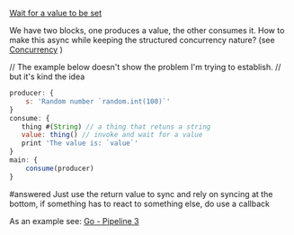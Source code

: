 [Wait for a value to be set](solved/Wait%20for%20a%20value%20to%20be%20set.md)

We have two blocks, one produces a value, the other consumes it. How to make this async while keeping the structured concurrency nature? (see [Concurrency](../../Features/Concurrency.md) )



// The example below doesn't show the problem I'm trying to establish. 
// but it's kind the idea 
```javascript
producer: { 
	s: 'Random number `random.int(100)`' 
}
consume: {
   thing #(String) // a thing that retuns a string
   value: thing() // invoke and wait for a value
   print 'The value is: `value`'
}
main: {
	consume(producer)
}

```


#answered  Just use the return value to sync and rely on syncing at the bottom, if something has to react to something else, do use a callback

As an example see: [Go - Pipeline 3](Go%20-%20Pipeline%203.md)
